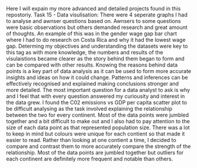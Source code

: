 Here I will expain my more advanced and detailed projects found in this repostoriy.
Task 15 - Data visulisation:
There were 4 seperate graphs I had to analyse and awnser questions based on. Awnsers to some questions were basic observations but others demanded research and great amount of thoughts. An example of this was in the gender wage gap bar chart where I had to do research on Costa Rica and why it had the lowest wage gap.
Determing my objectives and understanding the datasets were key to this tag as with more knowledge, the numbers and results of the visulaistions became clearer as the story behind them began to form and can be compared with other results.
Knowing the reasons behind data points is a key part of data analysis as it can be used to form more accurate insights and ideas on how it could change.
Patterns and inferences can be effectively recognised and explained making conclusions stronger and more detailed. The most important question for a data analyst to ask is why and I feel that with every question answered my curiousity and interest in the data grew.
I found the C02 emissions vs GDP per capita scatter plot to be difficult analysing as the task involved explaining the relationship between the two for every continent. 
Most of the data points were jumbled together and a bit difficult to make out and I also had to pay attention to the size of each data point as that represented population size. There was a lot to keep in mind but colours were unique for each contient so that made it easier to read.
Rather than looking at one contient a time, I decided to compare and contrast them to more accurately compare the strength of the relationship. Most of the data points are jumbled together but outliers for each continent are definitely more frequent and notable than others.
